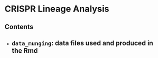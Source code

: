 # CRISPR Lineage Analysis

## Contents

- **`data_munging`**: data files used and produced in the Rmd
	- 